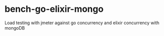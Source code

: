 # bench-go-elixir-mongo
Load testing with jmeter against go concurrency and elixir concurrency with mongoDB
